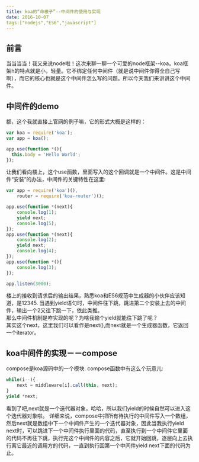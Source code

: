 ```yaml
---
title: koa的“命根子”--中间件的使用与实现
date: 2016-10-07
tags:["nodejs","ES6","javascript"]
---  
```

## 前言
当当当当！我又来说node啦！这次来聊一聊一个可爱的node框架--koa。koa框架h的特点就是小，轻量。它不绑定任何中间件（就是说中间件你得全自己写啊），而它的核心也就是这个中间件怎么写的问题。所以今天我们来讲讲这个中间件。    
    
## 中间件的demo
额，这个我就直接上官网的例子嘛，它的形式大概是这样的：    

```js
var koa = require('koa');
var app = koa();

app.use(function *(){
  this.body = 'Hello World';
});
```

让我们看向楼上，这个use函数，里面写入的这个回调就是一个中间件。这是中间件“安装”的办法，中间件的关键特性在这里:    

```js
var app = require('koa')(),
    router = require('koa-router')();

app.use(function *(next){
    console.log(1);
    yield next;
    console.log(5);
});
app.use(function *(next){
    console.log(2);
    yield next;
    console.log(4);
});
app.use(function *(){
    console.log(3);
});

app.listen(3000);
```

楼上的接收到请求后的输出结果，熟悉koa和ES6规范中生成器的小伙伴应该知道，是12345.
当遇到yield语句时，中间件往下跳，跳进第二个安装上去的中间件，输出一个2又往下跳一下，依此类推。    
那么中间件机制是咋实现的呢？为啥我输个yield就能往下跳了呢？    
其实这个next，这里我们可以看作是next(),而next就是一个生成器函数，它返回一个iterator。

## koa中间件的实现－－compose
compose是koa源码中的一个模块.
compose函数中有这么个玩意儿:    

```js
while(i--){
    next = middleware[i].call(this, next);
}
yield *next;
```



看到了吧,next就是一个迭代器对象，哈哈，所以我们yield的时候自然可以进入这个迭代器对象啦。
详细来说，compose中把所有待执行的中间件写入一个数组，然后next就是数组中下一个中间件产生的一个迭代器对象，因此当我执行yield next时，可以跳进下一个中间件执行里面的代码，直至执行到一个中间件它里面的代码不再往下跳，执行完这个中间件的内容之后，它就开始回跳，逐层向上去执行离它最近的调用方的代码，一直到执行回第一个中间件yield next下面的代码为止。    


